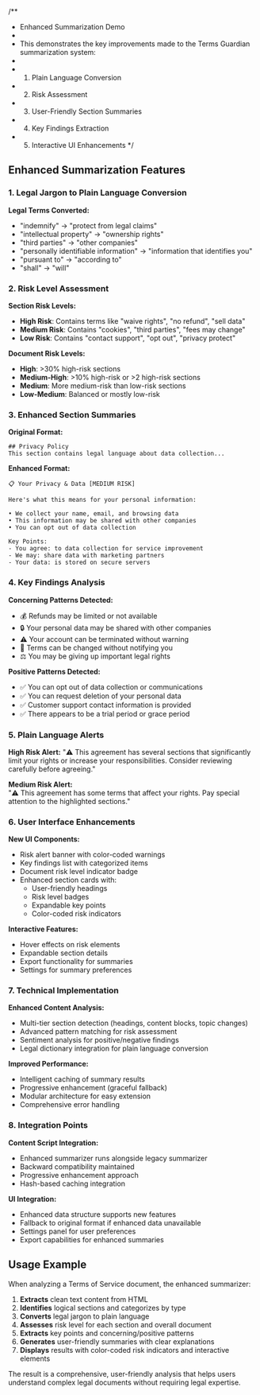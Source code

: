 /**
 * Enhanced Summarization Demo
 * 
 * This demonstrates the key improvements made to the Terms Guardian summarization system:
 * 
 * 1. Plain Language Conversion
 * 2. Risk Assessment
 * 3. User-Friendly Section Summaries
 * 4. Key Findings Extraction
 * 5. Interactive UI Enhancements
 */

## Enhanced Summarization Features

### 1. Legal Jargon to Plain Language Conversion

**Legal Terms Converted:**
- "indemnify" → "protect from legal claims"
- "intellectual property" → "ownership rights" 
- "third parties" → "other companies"
- "personally identifiable information" → "information that identifies you"
- "pursuant to" → "according to"
- "shall" → "will"

### 2. Risk Level Assessment

**Section Risk Levels:**
- **High Risk**: Contains terms like "waive rights", "no refund", "sell data"
- **Medium Risk**: Contains "cookies", "third parties", "fees may change"
- **Low Risk**: Contains "contact support", "opt out", "privacy protect"

**Document Risk Levels:**
- **High**: >30% high-risk sections
- **Medium-High**: >10% high-risk or >2 high-risk sections  
- **Medium**: More medium-risk than low-risk sections
- **Low-Medium**: Balanced or mostly low-risk

### 3. Enhanced Section Summaries

**Original Format:**
```
## Privacy Policy
This section contains legal language about data collection...
```

**Enhanced Format:**
```
📋 Your Privacy & Data [MEDIUM RISK]

Here's what this means for your personal information:

• We collect your name, email, and browsing data
• This information may be shared with other companies
• You can opt out of data collection

Key Points:
- You agree: to data collection for service improvement
- We may: share data with marketing partners
- Your data: is stored on secure servers
```

### 4. Key Findings Analysis

**Concerning Patterns Detected:**
- 💰 Refunds may be limited or not available
- 🔒 Your personal data may be shared with other companies  
- ⚠️ Your account can be terminated without warning
- 📝 Terms can be changed without notifying you
- ⚖️ You may be giving up important legal rights

**Positive Patterns Detected:**
- ✅ You can opt out of data collection or communications
- ✅ You can request deletion of your personal data
- ✅ Customer support contact information is provided
- ✅ There appears to be a trial period or grace period

### 5. Plain Language Alerts

**High Risk Alert:**
"⚠️ This agreement has several sections that significantly limit your rights or increase your responsibilities. Consider reviewing carefully before agreeing."

**Medium Risk Alert:**  
"⚠️ This agreement has some terms that affect your rights. Pay special attention to the highlighted sections."

### 6. User Interface Enhancements

**New UI Components:**
- Risk alert banner with color-coded warnings
- Key findings list with categorized items
- Document risk level indicator badge
- Enhanced section cards with:
  - User-friendly headings
  - Risk level badges  
  - Expandable key points
  - Color-coded risk indicators

**Interactive Features:**
- Hover effects on risk elements
- Expandable section details
- Export functionality for summaries
- Settings for summary preferences

### 7. Technical Implementation

**Enhanced Content Analysis:**
- Multi-tier section detection (headings, content blocks, topic changes)
- Advanced pattern matching for risk assessment
- Sentiment analysis for positive/negative findings
- Legal dictionary integration for plain language conversion

**Improved Performance:**
- Intelligent caching of summary results
- Progressive enhancement (graceful fallback)
- Modular architecture for easy extension
- Comprehensive error handling

### 8. Integration Points

**Content Script Integration:**
- Enhanced summarizer runs alongside legacy summarizer
- Backward compatibility maintained
- Progressive enhancement approach
- Hash-based caching integration

**UI Integration:**
- Enhanced data structure supports new features
- Fallback to original format if enhanced data unavailable
- Settings panel for user preferences
- Export capabilities for enhanced summaries

## Usage Example

When analyzing a Terms of Service document, the enhanced summarizer:

1. **Extracts** clean text content from HTML
2. **Identifies** logical sections and categorizes by type
3. **Converts** legal jargon to plain language 
4. **Assesses** risk level for each section and overall document
5. **Extracts** key points and concerning/positive patterns
6. **Generates** user-friendly summaries with clear explanations
7. **Displays** results with color-coded risk indicators and interactive elements

The result is a comprehensive, user-friendly analysis that helps users understand complex legal documents without requiring legal expertise.